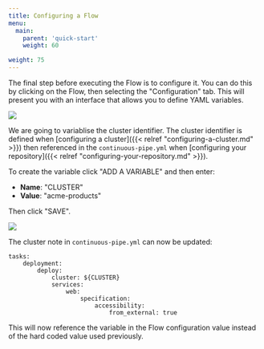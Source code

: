 ```yaml
---
title: Configuring a Flow
menu:
  main:
    parent: 'quick-start'
    weight: 60

weight: 75
---
```

The final step before executing the Flow is to configure it. You can do this by clicking on the Flow, then selecting the "Configuration" tab. This will present you with an interface that allows you to define YAML variables.
 
![](/images/quick-start/flow-configuration-no-config.png)

We are going to variablise the cluster identifier. The cluster identifier is defined when [configuring a cluster]({{< relref "configuring-a-cluster.md" >}}) then referenced in the `continuous-pipe.yml` when [configuring your repository]({{< relref "configuring-your-repository.md" >}}).

To create the variable click "ADD A VARIABLE" and then enter:

- **Name**: "CLUSTER"
- **Value**: "acme-products"

Then click "SAVE".

![](/images/quick-start/flow-configuration-overview.png)

The cluster note in `continuous-pipe.yml` can now be updated:

```
tasks:
    deployment:
        deploy:
            cluster: ${CLUSTER}
            services:
                web:
                    specification:
                        accessibility:
                            from_external: true
```

This will now reference the variable in the Flow configuration value instead of the hard coded value used previously.
